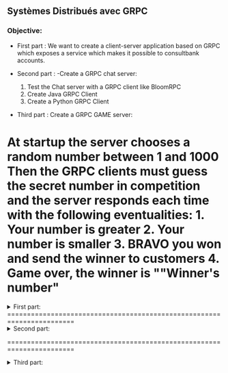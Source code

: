 ## Systèmes Distribués avec GRPC 

### Objective:

+ First part : We want to create a client-server application based  on GRPC which exposes a service which makes it possible to consultbank accounts.
+ Second part : -Create a GRPC chat server:

  1. Test the Chat server with a GRPC client like BloomRPC 
  2. Create Java GRPC Client 
  3. Create a Python GRPC Client 

                    
+ Third part : Create a GRPC GAME server:
  
At startup the server chooses a random number between 1 and 1000 Then the GRPC clients must guess the secret number in competition and the server responds each time with the following eventualities:
                      1. Your number is greater
                      2. Your number is smaller
                      3. BRAVO you won and send the winner to customers
                      4. Game over, the winner is ""Winner's number" 
===========================================================================================================================================================================

<details>
<summary>  First part:</summary>
                               
#### 1 ---> Test the Unary Model using BloomRPC:
![image](https://user-images.githubusercontent.com/78732216/235297645-5e95d16c-8f13-43c2-9063-a739000906b3.png)

#### ---> Test With client using blockingStub (mode synchrone):
![image](https://user-images.githubusercontent.com/78732216/235299617-ccd1184d-b291-4042-81f1-6abed8b9087d.png)

#### 2 ---> Test the Streaming Model using BloomRPC(count to 21):
![image](https://user-images.githubusercontent.com/78732216/235353370-1bbcb206-47c2-4fd8-b4ab-978808d15a73.png)

####   --->The client number 3 got an item every second (Server Streaming) :
![image](https://user-images.githubusercontent.com/78732216/235355666-c91e2164-a2b6-4667-ab7c-017fe70fe1da.png)

#### 3 ---> Streaming request from client and got response based on streamed requests (perform stream):
![image](https://user-images.githubusercontent.com/78732216/235357065-fe96331b-bfcb-406d-8a1d-a8481b16f540.png)

#### ---> Perform stream:
![image](https://user-images.githubusercontent.com/78732216/235367893-389ae7a0-b084-47c7-8f62-c4ac7606c9ec.png)
#### 4 ---> Bi-Directional (fullcurrencystream) send un recive a stream:
![image](https://user-images.githubusercontent.com/78732216/235368361-b16494db-108b-4a80-9cc9-7e80a983bbe8.png)
</details>
=======================================================================
<details>
           <summary>  Second part: </summary> 
</details>

=======================================================================
<details>
           <summary>  Third part: </summary> 
</details>




